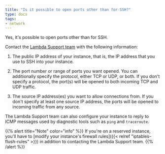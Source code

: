 ```yaml
---
title: "Is it possible to open ports other than for SSH?"
type: docs
tags:
- network
---
```


Yes, it's possible to open ports other than for SSH.

Contact the
[Lambda Support team](mailto:cloud@lambdalabs.com?subject=Open%20ports) with
the following information:

1. The public IP address of your instance, that is, the IP address that you
   use to SSH into your instance.

2. The port number or range of ports you want opened. You can additionally
   specify the protocol, either TCP or UDP, or both. If you don't specify a
   protocol, the port(s) will be opened to both incoming TCP and UDP traffic.

3. The source IP address(es) you want to allow connections from. If you don't
   specify at least one source IP address, the ports will be opened to
   incoming traffic from any source.

The Lambda Support team can also configure your instance to reply to ICMP
messages used by diagnostic tools such as `ping` and `traceroute`.

{{% alert title="Note" color="info" %}}
If you're on a reserved instance, you'll have to
[modify your instance's firewall rules]({{< relref "iptables-flush-rules" >}})
in addition to contacting the Lambda Support team.
{{% /alert %}}
